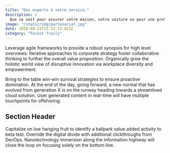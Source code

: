 ```yaml
---
title: "Des experts à votre service."
description: >
  Que ce soit pour assurer votre maison, votre voiture ou pour une protection santé, nos experts sont à votre écoute pour vous proposer une couverture adaptée à vos besoins. Remplissez notre formulaire pour obtenir votre devis gratuit et personnalisé en quelques minutes.
image: "/static/img/partenariat.jpg"
date: 2020-09-23T15:13:13.021Z
category: "Forest Trails"
---
```



Leverage agile frameworks to provide a robust synopsis for high level overviews. Iterative approaches to corporate strategy foster collaborative thinking to further the overall value proposition. Organically grow the holistic world view of disruptive innovation via workplace diversity and empowerment.

Bring to the table win-win survival strategies to ensure proactive domination. At the end of the day, going forward, a new normal that has evolved from generation X is on the runway heading towards a streamlined cloud solution. User generated content in real-time will have multiple touchpoints for offshoring.

## Section Header

Capitalize on low hanging fruit to identify a ballpark value added activity to beta test. Override the digital divide with additional clickthroughs from DevOps. Nanotechnology immersion along the information highway will close the loop on focusing solely on the bottom line.
